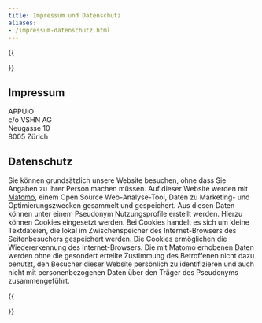 ```yaml
---
title: Impressum und Datenschutz
aliases:
- /impressum-datenschutz.html
---
```


{{<section class="has-text-left">}}

# Impressum

APPUiO<br />
c/o VSHN AG<br />
Neugasse 10<br />
8005 Zürich

# Datenschutz

Sie können grundsätzlich unsere Website besuchen, ohne dass Sie Angaben zu Ihrer Person machen müssen. Auf dieser Website werden mit [Matomo](https://matomo.org), einem Open Source Web-Analyse-Tool, Daten zu Marketing- und Optimierungszwecken gesammelt und gespeichert. Aus diesen Daten können unter einem Pseudonym Nutzungsprofile erstellt werden. Hierzu können Cookies eingesetzt werden. Bei Cookies handelt es sich um kleine Textdateien, die lokal im Zwischenspeicher des Internet-Browsers des Seitenbesuchers gespeichert werden. Die Cookies ermöglichen die Wiedererkennung des Internet-Browsers. Die mit Matomo erhobenen Daten werden ohne die gesondert erteilte Zustimmung des Betroffenen nicht dazu benutzt, den Besucher dieser Website persönlich zu identifizieren und auch nicht mit personenbezogenen Daten über den Träger des Pseudonyms zusammengeführt.

{{</section>}}